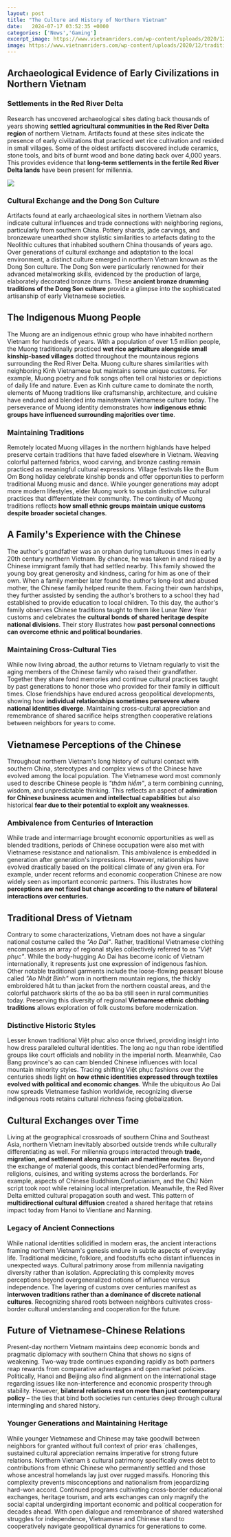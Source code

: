 ```yaml
---
layout: post
title: "The Culture and History of Northern Vietnam"
date:   2024-07-17 03:52:35 +0000
categories: ['News','Gaming']
excerpt_image: https://www.vietnamriders.com/wp-content/uploads/2020/12/traditional-dress.jpg
image: https://www.vietnamriders.com/wp-content/uploads/2020/12/traditional-dress.jpg
---
```


## Archaeological Evidence of Early Civilizations in Northern Vietnam 
### Settlements in the Red River Delta
Research has uncovered archaeological sites dating back thousands of years showing **settled agricultural communities in the Red River Delta region** of northern Vietnam. Artifacts found at these sites indicate the presence of early civilizations that practiced wet rice cultivation and resided in small villages. Some of the oldest artifacts discovered include ceramics, stone tools, and bits of burnt wood and bone dating back over 4,000 years. This provides evidence that **long-term settlements in the fertile Red River Delta lands** have been present for millennia.

![](https://live.staticflickr.com/2663/4164157086_26819739f4_b.jpg)
### Cultural Exchange and the Dong Son Culture  
Artifacts found at early archaeological sites in northern Vietnam also indicate cultural influences and trade connections with neighboring regions, particularly from southern China. Pottery shards, jade carvings, and bronzeware unearthed show stylistic similarities to artefacts dating to the Neolithic cultures that inhabited southern China thousands of years ago. Over generations of cultural exchange and adaptation to the local environment, a distinct culture emerged in northern Vietnam known as the Dong Son culture. The Dong Son were particularly renowned for their advanced metalworking skills, evidenced by the production of large, elaborately decorated bronze drums. These **ancient bronze drumming traditions of the Dong Son culture** provide a glimpse into the sophisticated artisanship of early Vietnamese societies.
## The Indigenous Muong People
The Muong are an indigenous ethnic group who have inhabited northern Vietnam for hundreds of years. With a population of over 1.5 million people, the Muong traditionally practiced **wet rice agriculture alongside small kinship-based villages** dotted throughout the mountainous regions surrounding the Red River Delta. Muong culture shares similarities with neighboring Kinh Vietnamese but maintains some unique customs. For example, Muong poetry and folk songs often tell oral histories or depictions of daily life and nature. Even as Kinh culture came to dominate the north, elements of Muong traditions like craftsmanship, architecture, and cuisine have endured and blended into mainstream Vietnamese culture today. The perseverance of Muong identity demonstrates how **indigenous ethnic groups have influenced surrounding majorities over time**.  
### Maintaining Traditions   
Remotely located Muong villages in the northern highlands have helped preserve certain traditions that have faded elsewhere in Vietnam. Weaving colorful patterned fabrics, wood carving, and bronze casting remain practiced as meaningful cultural expressions. Village festivals like the Bum Om Bong holiday celebrate kinship bonds and offer opportunities to perform traditional Muong music and dance. While younger generations may adopt more modern lifestyles, elder Muong work to sustain distinctive cultural practices that differentiate their community. The continuity of Muong traditions reflects **how small ethnic groups maintain unique customs despite broader societal changes**.
## A Family's Experience with the Chinese
The author's grandfather was an orphan during tumultuous times in early 20th century northern Vietnam. By chance, he was taken in and raised by a Chinese immigrant family that had settled nearby. This family showed the young boy great generosity and kindness, caring for him as one of their own. When a family member later found the author's long-lost and abused mother, the Chinese family helped reunite them. Facing their own hardships, they further assisted by sending the author's brothers to a school they had established to provide education to local children. To this day, the author's family observes Chinese traditions taught to them like Lunar New Year customs and celebrates the **cultural bonds of shared heritage despite national divisions**. Their story illustrates how **past personal connections can overcome ethnic and political boundaries**.
### Maintaining Cross-Cultural Ties
While now living abroad, the author returns to Vietnam regularly to visit the aging members of the Chinese family who raised their grandfather. Together they share fond memories and continue cultural practices taught by past generations to honor those who provided for their family in difficult times. Close friendships have endured across geopolitical developments, showing how **individual relationships sometimes persevere where national identities diverge**. Maintaining cross-cultural appreciation and remembrance of shared sacrifice helps strengthen cooperative relations between neighbors for years to come.
## Vietnamese Perceptions of the Chinese
Throughout northern Vietnam's long history of cultural contact with southern China, stereotypes and complex views of the Chinese have evolved among the local population. The Vietnamese word most commonly used to describe Chinese people is _"thâm hiểm"_, a term combining cunning, wisdom, and unpredictable thinking. This reflects an aspect of **admiration for Chinese business acumen and intellectual capabilities** but also historical **fear due to their potential to exploit any weaknesses**. 
### Ambivalence from Centuries of Interaction
While trade and intermarriage brought economic opportunities as well as blended traditions, periods of Chinese occupation were also met with Vietnamese resistance and nationalism. This ambivalence is embedded in generation after generation's impressions. However, relationships have evolved drastically based on the political climate of any given era. For example, under recent reforms and economic cooperation Chinese are now widely seen as important economic partners. This illustrates how **perceptions are not fixed but change according to the nature of bilateral interactions over centuries.**
## Traditional Dress of Vietnam 
Contrary to some characterizations, Vietnam does not have a singular national costume called the _"Ao Dai"_. Rather, traditional Vietnamese clothing encompasses an array of regional styles collectively referred to as _"Việt phục"_. While the body-hugging Ao Dai has become iconic of Vietnam internationally, it represents just one expression of indigenous fashion. Other notable traditional garments include the loose-flowing peasant blouse called _"Ao Nhật Bình"_ worn in northern mountain regions, the thickly embroidered hát tu than jacket from the northern coastal areas, and the colorful patchwork skirts of the ao ba ba still seen in rural communities today. Preserving this diversity of regional **Vietnamese ethnic clothing traditions** allows exploration of folk customs before modernization. 
### Distinctive Historic Styles
Lesser known traditional Việt phục also once thrived, providing insight into how dress paralleled cultural identities. The long ao ngu than robe identified groups like court officials and nobility in the imperial north. Meanwhile, Cao Bang province's ao can cam blended Chinese influences with local mountain minority styles. Tracing shifting Việt phục fashions over the centuries sheds light on **how ethnic identities expressed through textiles evolved with political and economic changes**. While the ubiquitous Ao Dai now spreads Vietnamese fashion worldwide, recognizing diverse indigenous roots retains cultural richness facing globalization.
## Cultural Exchanges over Time  
Living at the geographical crossroads of southern China and Southeast Asia, northern Vietnam inevitably absorbed outside trends while culturally differentiating as well. For millennia groups interacted through **trade, migration, and settlement along mountain and maritime routes**. Beyond the exchange of material goods, this contact blendedPerforming arts, religions, cuisines, and writing systems across the borderlands. For example, aspects of Chinese Buddhism,Confucianism, and the Chữ Nôm script took root while retaining local interpretation. Meanwhile, the Red River Delta emitted cultural propagation south and west. This pattern of **multidirectional cultural diffusion** created a shared heritage that retains impact today from Hanoi to Vientiane and Nanning. 
### Legacy of Ancient Connections
While national identities solidified in modern eras, the ancient interactions framing northern Vietnam's genesis endure in subtle aspects of everyday life. Traditional medicine, folklore, and foodstuffs echo distant influences in unexpected ways. Cultural patrimony arose from millennia navigating diversity rather than isolation. Appreciating this complexity moves perceptions beyond overgeneralized notions of influence versus independence. The layering of customs over centuries manifest as **interwoven traditions rather than a dominance of discrete national cultures**. Recognizing shared roots between neighbors cultivates cross-border cultural understanding and cooperation for the future. 
## Future of Vietnamese-Chinese Relations
Present-day northern Vietnam maintains deep economic bonds and pragmatic diplomacy with southern China that shows no signs of weakening. Two-way trade continues expanding rapidly as both partners reap rewards from comparative advantages and open market policies. Politically, Hanoi and Beijing also find alignment on the international stage regarding issues like non-interference and economic prosperity through stability. However, **bilateral relations rest on more than just contemporary policy** – the ties that bind both societies run centuries deep through cultural intermingling and shared history. 
### Younger Generations and Maintaining Heritage   
While younger Vietnamese and Chinese may take goodwill between neighbors for granted without full context of prior eras ́ challenges, sustained cultural appreciation remains imperative for strong future relations. Northern Vietnam ́s cultural patrimony specifically owes debt to contributions from ethnic Chinese who permanently settled and those whose ancestral homelands lay just over rugged massifs. Honoring this complexity prevents misconceptions and nationalism from jeopardizing hard-won accord. Continued programs cultivating cross-border educational exchanges, heritage tourism, and arts exchanges can only magnify the social capital undergirding important economic and political cooperation for decades ahead. With open dialogue and remembrance of shared watershed struggles for independence, Vietnamese and Chinese stand to cooperatively navigate geopolitical dynamics for generations to come.